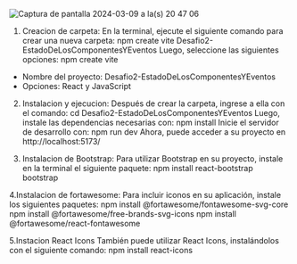 ![Captura de pantalla 2024-03-09 a la(s) 20 47 06](https://github.com/niconstvc/Desafio2-EstadoDeLosComponentesYEventos/assets/120123429/573571c6-4ac4-4ae5-ac4e-a3438f40b57f)

1. Creacion de carpeta:
En la terminal, ejecute el siguiente comando para crear una nueva carpeta:
npm create vite Desafio2-EstadoDeLosComponentesYEventos
Luego, seleccione las siguientes opciones:
npm create vite
- Nombre del proyecto: Desafio2-EstadoDeLosComponentesYEventos
- Opciones: React y JavaScript


2. Instalacion y ejecucion:
Después de crear la carpeta, ingrese a ella con el comando:
cd Desafio2-EstadoDeLosComponentesYEventos
Luego, instale las dependencias necesarias con:
npm install
Inicie el servidor de desarrollo con:
npm run dev
Ahora, puede acceder a su proyecto en http://localhost:5173/

3. Instalacion de Bootstrap:
Para utilizar Bootstrap en su proyecto, instale en la terminal el siguiente paquete:
npm install react-bootstrap bootstrap

4.Instalacion de fortawesome:
Para incluir iconos en su aplicación, instale los siguientes paquetes:
npm install @fortawesome/fontawesome-svg-core
npm install @fortawesome/free-brands-svg-icons
npm install @fortawesome/react-fontawesome

5.Instacion React Icons
También puede utilizar React Icons, instalándolos con el siguiente comando:
npm install react-icons
